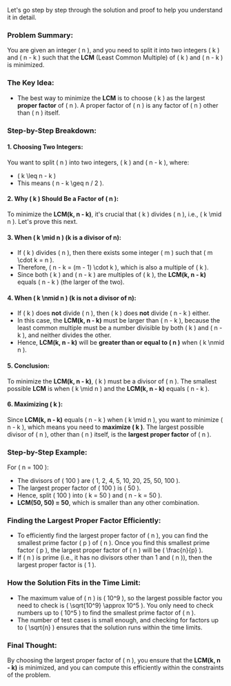 Let's go step by step through the solution and proof to help you understand it in detail.

### Problem Summary:
You are given an integer \( n \), and you need to split it into two integers \( k \) and \( n - k \) such that the **LCM** (Least Common Multiple) of \( k \) and \( n - k \) is minimized.

### The Key Idea:
- The best way to minimize the **LCM** is to choose \( k \) as the largest **proper factor** of \( n \). A proper factor of \( n \) is any factor of \( n \) other than \( n \) itself.

### Step-by-Step Breakdown:

#### 1. **Choosing Two Integers:**
You want to split \( n \) into two integers, \( k \) and \( n - k \), where:
- \( k \leq n - k \)
- This means \( n - k \geq n / 2 \).

#### 2. **Why \( k \) Should Be a Factor of \( n \):**
To minimize the **LCM(k, n - k)**, it's crucial that \( k \) divides \( n \), i.e., \( k \mid n \). Let's prove this next.

#### 3. **When \( k \mid n \) (k is a divisor of n):**
- If \( k \) divides \( n \), then there exists some integer \( m \) such that \( m \cdot k = n \).
- Therefore, \( n - k = (m - 1) \cdot k \), which is also a multiple of \( k \).
- Since both \( k \) and \( n - k \) are multiples of \( k \), the **LCM(k, n - k)** equals \( n - k \) (the larger of the two).

#### 4. **When \( k \nmid n \) (k is not a divisor of n):**
- If \( k \) does **not** divide \( n \), then \( k \) does **not** divide \( n - k \) either. 
- In this case, the **LCM(k, n - k)** must be larger than \( n - k \), because the least common multiple must be a number divisible by both \( k \) and \( n - k \), and neither divides the other.
- Hence, **LCM(k, n - k)** will be **greater than or equal to \( n \)** when \( k \nmid n \).

#### 5. **Conclusion:**
To minimize the **LCM(k, n - k)**, \( k \) must be a divisor of \( n \). The smallest possible **LCM** is when \( k \mid n \) and the **LCM(k, n - k)** equals \( n - k \).

#### 6. **Maximizing \( k \):**
Since **LCM(k, n - k)** equals \( n - k \) when \( k \mid n \), you want to minimize \( n - k \), which means you need to **maximize \( k \)**. The largest possible divisor of \( n \), other than \( n \) itself, is the **largest proper factor** of \( n \).

### Step-by-Step Example:

For \( n = 100 \):
- The divisors of \( 100 \) are \( 1, 2, 4, 5, 10, 20, 25, 50, 100 \).
- The largest proper factor of \( 100 \) is \( 50 \).
- Hence, split \( 100 \) into \( k = 50 \) and \( n - k = 50 \).
- **LCM(50, 50) = 50**, which is smaller than any other combination.

### Finding the Largest Proper Factor Efficiently:
- To efficiently find the largest proper factor of \( n \), you can find the smallest prime factor \( p \) of \( n \). Once you find this smallest prime factor \( p \), the largest proper factor of \( n \) will be \( \frac{n}{p} \).
- If \( n \) is prime (i.e., it has no divisors other than 1 and \( n \)), then the largest proper factor is \( 1 \).

### How the Solution Fits in the Time Limit:
- The maximum value of \( n \) is \( 10^9 \), so the largest possible factor you need to check is \( \sqrt{10^9} \approx 10^5 \). You only need to check numbers up to \( 10^5 \) to find the smallest prime factor of \( n \).
- The number of test cases is small enough, and checking for factors up to \( \sqrt{n} \) ensures that the solution runs within the time limits.

### Final Thought:
By choosing the largest proper factor of \( n \), you ensure that the **LCM(k, n - k)** is minimized, and you can compute this efficiently within the constraints of the problem.
